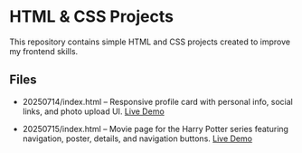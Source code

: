 

# HTML & CSS Projects

This repository contains simple HTML and CSS projects created to improve my frontend skills.

## Files

- 20250714/index.html – Responsive profile card with personal info, social links, and photo upload UI.
  [Live Demo](https://zehraas.github.io/20250714/)


- 20250715/index.html – Movie page for the Harry Potter series featuring navigation, poster, details, and navigation buttons.
  [Live Demo](https://zehraas.github.io/20250715/)

